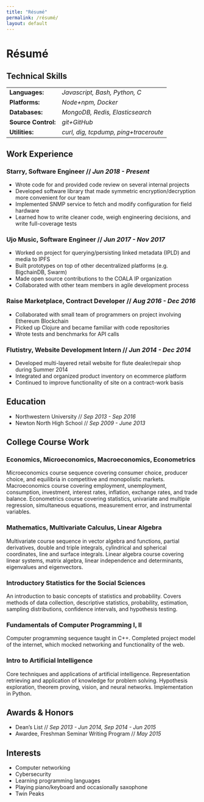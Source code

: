 ```yaml
---
title: "Résumé"
permalink: /résumé/
layout: default
---
```

# Résumé

## Technical Skills

<table>
  <tbody>
    <tr>
      <td><b>Languages:</b></td>
      <td><i>Javascript, Bash, Python, C</i></td>
    </tr>
    <tr>
      <td><b>Platforms:</b></td>
      <td><i>Node+npm, Docker</i></td>
    </tr>
    <tr>
      <td><b>Databases:</b></td>
      <td><i>MongoDB, Redis, Elasticsearch</i></td>
    </tr>
    <tr>
      <td><b>Source Control:</b></td>
      <td><i>git+GitHub</i></td>
    </tr>
    <tr>
      <td><b>Utilities:</b></td>
      <td><i>curl, dig, tcpdump, ping+traceroute</i></td>
    </tr>
  </tbody>
</table>

## Work Experience

### Starry, Software Engineer // *Jun 2018 - Present*
- Wrote code for and provided code review on several internal projects
- Developed software library that made symmetric encryption/decryption more convenient for our team
- Implemented SNMP service to fetch and modify configuration for field hardware
- Learned how to write cleaner code, weigh engineering decisions, and write full-coverage tests

### Ujo Music, Software Engineer // *Jun 2017 - Nov 2017*
- Worked on project for querying/persisting linked metadata (IPLD) and media to IPFS
- Built prototypes on top of other decentralized platforms (e.g. BigchainDB, Swarm)
- Made open source contributions to the COALA IP organization
- Collaborated with other team members in agile development process

### Raise Marketplace, Contract Developer // *Aug 2016 - Dec 2016*
- Collaborated with small team of programmers on project involving Ethereum Blockchain
- Picked up Clojure and became familiar with code repositories
- Wrote tests and benchmarks for API calls

### Flutistry, Website Development Intern	// *Jun 2014 - Dec 2014*
- Developed multi-layered retail website for flute dealer/repair shop during Summer 2014
- Integrated and organized product inventory on ecommerce platform
- Continued to improve functionality of site on a contract-work basis

## Education
- Northwestern University // *Sep 2013 - Sep 2016*
- Newton North High School // *Sep 2009 - June 2013*

## College Course Work

### Economics, Microeconomics, Macroeconomics, Econometrics
Microeconomics course sequence covering consumer choice, producer choice, and equilibria in competitive and monopolistic markets. Macroeconomics course covering employment, unemployment, consumption, investment, interest rates, inflation, exchange rates, and trade balance. Econometrics course covering statistics, univariate and multiple regression, simultaneous equations, measurement error, and instrumental variables.

### Mathematics, Multivariate Calculus, Linear Algebra
Multivariate course sequence in vector algebra and functions, partial derivatives, double and triple integrals, cylindrical and spherical coordinates, line and surface integrals. Linear algebra course covering linear systems, matrix algebra, linear independence and determinants, eigenvalues and eigenvectors.

### Introductory Statistics for the Social Sciences
An introduction to basic concepts of statistics and probability. Covers methods of data collection, descriptive statistics, probability, estimation, sampling distributions, confidence intervals, and hypothesis testing.

### Fundamentals of Computer Programming I, II
Computer programming sequence taught in C++. Completed project model of the internet, which mocked networking and functionality of the web.

### Intro to Artificial Intelligence
Core techniques and applications of artificial intelligence. Representation retrieving and application of knowledge for problem solving. Hypothesis exploration, theorem proving, vision, and neural networks. Implementation in Python.

## Awards & Honors
* Dean’s List // *Sep 2013 - Jun 2014, Sep 2014 - Jun 2015*
* Awardee, Freshman Seminar Writing Program // *May 2015*

## Interests
* Computer networking
* Cybersecurity
* Learning programming languages
* Playing piano/keyboard and occasionally saxophone
* Twin Peaks
